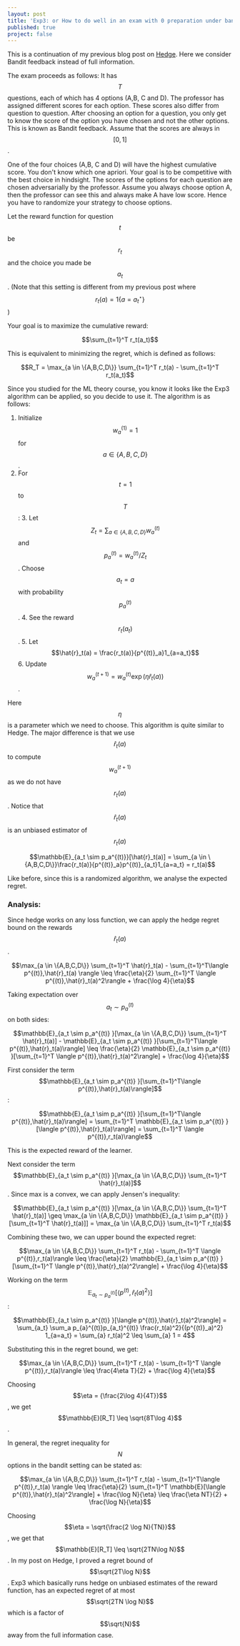 ```yaml
---
layout: post
title: 'Exp3: or How to do well in an exam with 0 preparation under bandit feedback?'
published: true
project: false
---
```



This is a continuation of my previous blog post on [Hedge](https://sudeepraja.github.io/Hedge/). Here we consider Bandit feedback instead of full information. 

The exam proceeds as follows: It has $$T$$ questions, each of which has 4 options (A,B, C and D). The professor has assigned different scores for each option. These scores also differ from question to question. After choosing an option for a question, you only get to know the score of the option you have chosen and not the other options. This is known as Bandit feedback. Assume that the scores are always in $$[0,1]$$.

One of the four choices (A,B, C and D) will have the highest cumulative score. You don't know which one apriori. Your goal is to be competitive with the best choice in hindsight. The scores of the options for each question are chosen adversarially by the professor.  Assume you always choose option A, then the professor can see this and always make A have low score. Hence you have to randomize your strategy to choose options.

Let the reward function for question $$t$$ be $$r_t$$ and the choice you made be $$a_t$$. (Note that this setting is different from my previous post where $$r_t(a) = 1\{a=a^\star_t\}$$)

Your goal is to maximize the cumulative reward:

$$\sum_{t=1}^T r_t(a_t)$$

This is equivalent to minimizing the regret, which is defined as follows:

$$R_T = \max_{a \in \{A,B,C,D\}} \sum_{t=1}^T r_t(a) - \sum_{t=1}^T r_t(a_t)$$

Since you studied for the ML theory course, you know it looks like the Exp3 algorithm can be applied, so you decide to use it. The algorithm is as follows:

 1. Initialize $$w^{(1)}_a = 1$$ for $$a \in \{A,B, C, D\}$$.
 2. For $$t=1$$ to $$T$$:
	 3. Let $$Z_t = \sum_{a \in \{A,B, C, D\}} w^{(t)}_a$$ and $$p^{(t)}_a = w^{(t)}_a/Z_t$$. Choose $$a_t = a$$ with probability $$p^{(t)}_a$$.
	 4. See the reward $$r_t(a_t)$$.
	 5. Let $$\hat{r}_t(a) =  \frac{r_t(a)}{p^{(t)}_a}1_{a=a_t}$$
	 6. Update $$w^{(t+1)}_a = w^{(t)}_a \exp(\eta \hat{r}_t(a))$$.

Here $$\eta$$ is a parameter which we need to choose. This algorithm is quite similar to Hedge. The major difference is that we use $$\hat{r}_t(a)$$ to compute $$w^{(t+1)}_a$$ as we do not have $$r_t(a)$$. Notice that $$\hat{r}_t(a)$$ is an unbiased estimator of $$r_t(a)$$

$$\mathbb{E}_{a_t \sim p_a^{(t)}}[\hat{r}_t(a)] = \sum_{a \in \{A,B,C,D\}}\frac{r_t(a)}{p^{(t)}_a}p^{(t)}_{a_t}1_{a=a_t} = r_t(a)$$

Like before, since this is a randomized algorithm, we analyse the expected regret.

### Analysis:

Since hedge works on any loss function, we can apply the hedge regret bound on the rewards $$\hat{r}_t(a)$$. 

$$\max_{a \in \{A,B,C,D\}} \sum_{t=1}^T \hat{r}_t(a) - \sum_{t=1}^T\langle p^{(t)},\hat{r}_t(a) \rangle \leq \frac{\eta}{2} \sum_{t=1}^T \langle p^{(t)},\hat{r}_t(a)^2\rangle + \frac{\log 4}{\eta}$$

Taking expectation over $$a_t \sim p_a^{(t)}$$on both sides:

$$\mathbb{E}_{a_t \sim p_a^{(t)} }[\max_{a \in \{A,B,C,D\}} \sum_{t=1}^T \hat{r}_t(a)] - \mathbb{E}_{a_t \sim p_a^{(t)} }[\sum_{t=1}^T\langle p^{(t)},\hat{r}_t(a)\rangle]  \leq \frac{\eta}{2} \mathbb{E}_{a_t \sim p_a^{(t)} }[\sum_{t=1}^T \langle p^{(t)},\hat{r}_t(a)^2\rangle] + \frac{\log 4}{\eta}$$

First consider the term $$\mathbb{E}_{a_t \sim p_a^{(t)} }[\sum_{t=1}^T\langle p^{(t)},\hat{r}_t(a)\rangle]$$:

$$\mathbb{E}_{a_t \sim p_a^{(t)} }[\sum_{t=1}^T\langle p^{(t)},\hat{r}_t(a)\rangle] = \sum_{t=1}^T \mathbb{E}_{a_t \sim p_a^{(t)} }[\langle p^{(t)},\hat{r}_t(a)\rangle] = \sum_{t=1}^T \langle p^{(t)},r_t(a)\rangle$$

This is the expected reward of the learner.

Next consider the term $$\mathbb{E}_{a_t \sim p_a^{(t)} }[\max_{a \in \{A,B,C,D\}} \sum_{t=1}^T \hat{r}_t(a)]$$. Since max is a convex, we can apply Jensen's inequality:

$$\mathbb{E}_{a_t \sim p_a^{(t)} }[\max_{a \in \{A,B,C,D\}} \sum_{t=1}^T \hat{r}_t(a)] \geq \max_{a \in \{A,B,C,D\}} \mathbb{E}_{a_t \sim p_a^{(t)} }[\sum_{t=1}^T \hat{r}_t(a)]] = \max_{a \in \{A,B,C,D\}}  \sum_{t=1}^T r_t(a)$$

Combining these two, we can upper bound the expected regret:

$$\max_{a \in \{A,B,C,D\}}  \sum_{t=1}^T r_t(a) - \sum_{t=1}^T \langle p^{(t)},r_t(a)\rangle \leq \frac{\eta}{2} \mathbb{E}_{a_t \sim p_a^{(t)} }[\sum_{t=1}^T \langle p^{(t)},\hat{r}_t(a)^2\rangle] + \frac{\log 4}{\eta}$$

Working on the term $$\mathbb{E}_{a_t \sim p_a^{(t)} }[ \langle p^{(t)},\hat{r}_t(a)^2\rangle]$$:

$$\mathbb{E}_{a_t \sim p_a^{(t)} }[\langle p^{(t)},\hat{r}_t(a)^2\rangle] =  \sum_{a_t} \sum_a p_{a}^{(t)}p_{a_t}^{(t)} \frac{r_t(a)^2}{(p^{(t)}_a)^2} 1_{a=a_t} = \sum_{a} r_t(a)^2 \leq \sum_{a} 1 = 4$$

Substituting this in the regret bound, we get:

$$\max_{a \in \{A,B,C,D\}}  \sum_{t=1}^T r_t(a) - \sum_{t=1}^T \langle p^{(t)},r_t(a)\rangle \leq \frac{4\eta T}{2} + \frac{\log 4}{\eta}$$

Choosing $$\eta = {\frac{2\log 4}{4T}}$$, we get $$\mathbb{E}[R_T] \leq \sqrt{8T\log 4}$$.

In general, the regret inequality for $$N$$ options in the bandit setting can be stated as:

$$\max_{a \in \{A,B,C,D\}} \sum_{t=1}^T r_t(a) - \sum_{t=1}^T\langle p^{(t)},r_t(a) \rangle \leq \frac{\eta}{2} \sum_{t=1}^T \mathbb{E}[\langle p^{(t)},\hat{r}_t(a)^2\rangle] + \frac{\log N}{\eta} \leq \frac{\eta NT}{2} + \frac{\log N}{\eta}$$

Choosing $$\eta = \sqrt{\frac{2 \log N}{TN}}$$, we get that $$\mathbb{E}[R_T] \leq \sqrt{2TN\log N}$$. In my post on Hedge, I proved a regret bound of $$\sqrt{2T\log N}$$. Exp3 which basically runs hedge on unbiased estimates of the reward function, has an expected regret of at most $$\sqrt{2TN \log N}$$ which is a factor of $$\sqrt{N}$$ away from the full information case.

